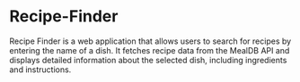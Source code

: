 # Recipe-Finder
Recipe Finder is a web application that allows users to search for recipes by entering the name of a dish. It fetches recipe data from the MealDB API and displays detailed information about the selected dish, including ingredients and instructions.
